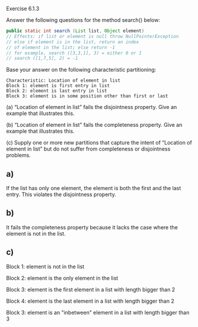 Exercise 6.1.3

Answer the following questions for the method search() below:
``` java
public static int search (List list, Object element)
// Effects: if list or element is null throw NullPointerException
// else if element is in the list, return an index
// of element in the list; else return -1
// for example, search ([3,3,1], 3) = either 0 or 1
// search ([1,7,5], 2) = -1
```

Base your answer on the following characteristic partitioning:
```
Characteristic: Location of element in list
Block 1: element is first entry in list
Block 2: element is last entry in list
Block 3: element is in some position other than first or last
```
(a) “Location of element in list” fails the disjointness property. Give an example that
illustrates this.

(b) “Location of element in list” fails the completeness property. Give an example that
illustrates this.

(c) Supply one or more new partitions that capture the intent of “Location of element in
list” but do not suffer from completeness or disjointness problems.

## a)

If the list has only one element, the element is both the first and the last entry. This violates the disjointness property.

## b)

It fails the completeness property because it lacks the case where the element is not in the list.

## c)

Block 1: element is not in the list

Block 2: element is the only element in the list

Block 3: element is the first element in a list with length bigger than 2

Block 4: element is the last element in a list with length bigger than 2

Block 3: element is an "inbetween" element in a list with length bigger than 3

